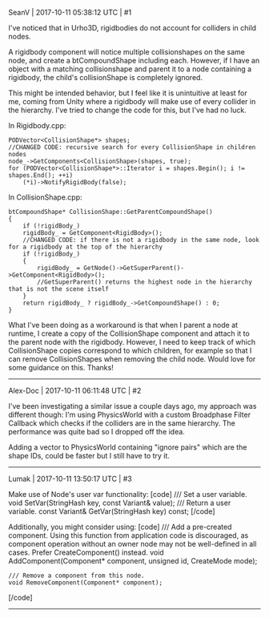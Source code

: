 SeanV | 2017-10-11 05:38:12 UTC | #1

I've noticed that in Urho3D, rigidbodies do not account for colliders in child nodes.

A rigidbody component will notice multiple collisionshapes on the same node, and create a btCompoundShape including each. However, if I have an object with a matching collisionshape and parent it to a node containing a rigidbody, the child's collisionShape is completely ignored.

This might be intended behavior, but I feel like it is unintuitive at least for me, coming from Unity where a rigidbody will make use of every collider in the hierarchy. I've tried to change the code for this, but I've had no luck.

In Rigidbody.cpp:

    PODVector<CollisionShape*> shapes;
    //CHANGED CODE: recursive search for every CollisionShape in children nodes
    node_->GetComponents<CollisionShape>(shapes, true);
    for (PODVector<CollisionShape*>::Iterator i = shapes.Begin(); i != shapes.End(); ++i)
        (*i)->NotifyRigidBody(false);

In CollisionShape.cpp:

    btCompoundShape* CollisionShape::GetParentCompoundShape()
    {
        if (!rigidBody_)
        rigidBody_ = GetComponent<RigidBody>();
        //CHANGED CODE: if there is not a rigidbody in the same node, look for a rigidbody at the top of the hierarchy
        if (!rigidBody_)
        {
            rigidBody_ = GetNode()->GetSuperParent()->GetComponent<RigidBody>();
            //GetSuperParent() returns the highest node in the hierarchy that is not the scene itself
	    }
        return rigidBody_ ? rigidBody_->GetCompoundShape() : 0;
    }

What I've been doing as a workaround is that when I parent a node at runtime, I create a copy of the CollisionShape component and attach it to the parent node with the rigidbody. However, I need to keep track of which CollisionShape copies correspond to which children, for example so that I can remove CollisionShapes when removing the child node. Would love for some guidance on this. Thanks!

-------------------------

Alex-Doc | 2017-10-11 06:11:48 UTC | #2

I've been investigating a similar issue a couple days ago, my approach was different though:
I'm using PhysicsWorld with a custom Broadphase Filter Callback which checks if the colliders are in the same hierarchy. The performance was quite bad so I dropped off the idea.

Adding a vector to PhysicsWorld containing "ignore pairs" which are the shape IDs, could be faster but I still have to try it.

-------------------------

Lumak | 2017-10-11 13:50:17 UTC | #3

Make use of Node's user var functionality:
[code]
    /// Set a user variable.
    void SetVar(StringHash key, const Variant& value);
    /// Return a user variable.
    const Variant& GetVar(StringHash key) const;
[/code]

Additionally, you might consider using:
[code]
    /// Add a pre-created component. Using this function from application code is discouraged, as component operation without an owner node may not be well-defined in all cases. Prefer CreateComponent() instead.
    void AddComponent(Component* component, unsigned id, CreateMode mode);

    /// Remove a component from this node.
    void RemoveComponent(Component* component);

[/code]

-------------------------

